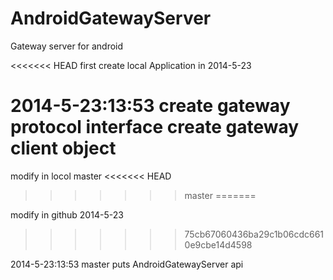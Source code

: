 AndroidGatewayServer
====================

Gateway server for android

<<<<<<< HEAD
first create local Application in 2014-5-23 

2014-5-23:13:53  create gateway protocol interface 
				 create gateway client object
=======
modify in locol master
<<<<<<< HEAD
>>>>>>> master
=======


modify in github 2014-5-23
>>>>>>> 75cb67060436ba29c1b06cdc6610e9cbe14d4598

2014-5-23:13:53 master puts AndroidGatewayServer api
